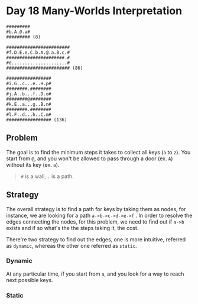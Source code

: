 # Day 18 Many-Worlds Interpretation

```
#########
#b.A.@.a#
######### (8)

########################
#f.D.E.e.C.b.A.@.a.B.c.#
######################.#
#d.....................#
######################## (86)

#################
#i.G..c...e..H.p#
########.########
#j.A..b...f..D.o#
########@########
#k.E..a...g..B.n#
########.########
#l.F..d...h..C.m#
################# (136)
```

## Problem

The goal is to find the minimum steps it takes to collect all keys (`a` to `z`). You start from `@`,   and you won't be allowed to pass through a door (ex. `A`) without its key (ex. `a`).

> `#` is a wall, `.` is a path.

## Strategy

The overall strategy is to find a path for keys by taking them as nodes, for instance, we are looking for a path `a->b->c->d->e->f` . In order to resolve the edges connecting the nodes, for this problem, we need to find out if `a->b` exists and if so what's the the steps taking it, the cost. 

There're two strategy to find out the edges, one is more intuitive, referred as `dynamic`, whereas the other one referred as `static`. 

### Dynamic

At any particular time, if you start from `a`, and you look for a way to reach next possible keys.

### Static

